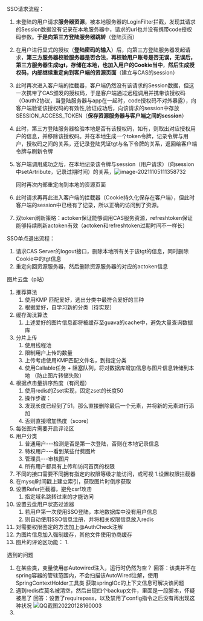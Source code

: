 SSO请求流程：

1. 未登陆的用户请求**服务器资源**，被本地服务器的LoginFilter拦截，发现其请求的Session数据没有记录在本地服务器中，请求的url也并没有携带code授权码参数。**于是向第三方登陆服务器跳转**（登陆页面）

2. 在用户进行显式的授权（**登陆密码的输入**）后，向第三方登陆服务器发起请求，**第三方服务器校验服务器是否合法**，**再校验用户账号是否无误，无误后，第三方服务器生成tgt，存储在本地，也加入用户的Cookie当中**，**然后生成授权码，内部继续重定向到客户端的资源页面**（建立与CAS的session）

3. 此时再次进入客户端的拦截器，客户端仍然没有该请求的Session数据，但这一次携带了CAS颁发的授权码，于是客户端通过远程调用并携带该授权码（Oauth2协议，当登陆服务器与app在一起时，code授权码不对外暴露），向客户端验证该授权码的有效性,验证成功后，向该请求的session中存放SESSION_ACCESS_TOKEN（**保存资源服务器与客户端之间的session**）

4. 此时，第三方登陆服务器检验本地是否有该授权码，如有，则取出对应授权用户的信息，并移除该授权码。并在本地生成一个token令牌，记录令牌与用户，授权码之间的关系，还记录登陆凭证tgt与名下令牌的关系，返回给客户端令牌与刷新令牌

5. 客户端调用成功之后，在本地记录该令牌与session（用户请求）（向session中setArtribute，记录过期时间）的关系，![image-20211105111358732](C:\Users\pro\AppData\Roaming\Typora\typora-user-images\image-20211105111358732.png)

   同时再次内部重定向到本地的资源页面

6. 此时请求再再此进入客户端的拦截器（Cookie持久化保存在客户端），但此时客户端的session中已经有了记录，所以正确的访问到了资源。

7. 双token刷新策略：actoken保证能够调用CAS服务资源，refreshtoken保证能够持续刷新actoken有效（actoken和refreshtoken过期时间不一样长）

SSO单点退出流程：

1. 请求CAS Server的logout接口，删除本地所有关于该tgt的信息，同时删除Cookie中的tgt信息
2. 重定向回资源服务器，然后删除资源服务器的对应的actoken信息

图片云盘（p站）
1. 推荐算法
    1. 使用KMP 匹配爱好，选出分类中最符合爱好的三种
    2. 根据爱好，自学习新的分类（待实现）   
2. 缓存淘汰算法
    1. 上述爱好的图片信息都将被缓存至guava的cache中，避免大量查询数据库
3. 分片上传
    1. 使用线程池
    2. 限制用户上传的数量
    3. 上传考虑使用KMP匹配文件名，到指定分类
    4. 使用Callable任务 + 阻塞队列，将对数据库增加信息与图片信息转储到本地   （防止图片转储失败）
4. 根据点击量排序热度（有问题）
    1. 使用redis的Zset实现，固定zset的长度50
    2. 操作步骤：
    3. 发现长度已经到了51，那么直接删除最后一个元素，并将新的元素进行添加
    4. 否则直接增加热度（score）
5. 每张图片需要开启评论区
6. 用户分类
    1. 普通用户---检测是否是第一次登陆，否则在本地记录信息
    2. 特权用户---看到某些付费图片
    3. 管理员---审核图片
    4. 所有用户都具有上传和访问首页的权限
7. 不同的接口需要不同拥有指定的权限等级才能访问，或可视
    1.设置权限拦截器
8. 在mysql时间戳上建立索引，获取图片时倒序获取
9. 设置Refer拦截器，避免csrf攻击
    1. 指定域名跳转过来的才能访问
10. 设置云盘用户状态过滤器
    1. 若用户第一次使用SSO登陆，本地数据库中没有用户信息
    2. 则自动使用SSO信息注册，并将相关权限信息放入redis
11. 对需要权限鉴定的方法加上@AuthCheck注解
12. 为图片信息加入强制缓存，其他文件使用协商缓存
13. 图片的评论区功能：
    1. 

遇到的问题
1. 在某些类，变量使用@Autowired注入，运行时仍然为空？
    回答：该类并不在spring容器的管辖范围内，不会扫描该AutoWired注解，使用SpringContextHolder工具类
   获取springIOc的上下文信息可解决该问题
2. 遇到redis库莫名被清空，然后出现四个backup文件，里面是一段脚本，怀疑被黑了
    回答：设置了requirepass，以及禁用了config指令之后没有再出现这种状况
    ![QQ截图20220128160003](C:\Users\pro\IdeaProjects\sso-smart\smart-sso\SSO请求流程.assets\QQ截图20220128160003.png)
3. 